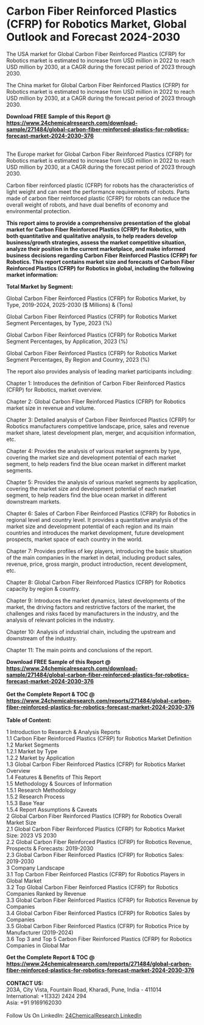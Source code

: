 <h1>Carbon Fiber Reinforced Plastics (CFRP) for Robotics Market, Global Outlook and Forecast 2024-2030</h1><p>The USA market for Global Carbon Fiber Reinforced Plastics (CFRP) for Robotics market is estimated to increase from USD million in 2022 to reach USD million by 2030, at a CAGR during the forecast period of 2023 through 2030.</p><p>
</p><p>The China market for Global Carbon Fiber Reinforced Plastics (CFRP) for Robotics market is estimated to increase from USD million in 2022 to reach USD million by 2030, at a CAGR during the forecast period of 2023 through 2030.</p><div><b>Download FREE Sample of this Report @ 
            <a href="https://www.24chemicalresearch.com/download-sample/271484/global-carbon-fiber-reinforced-plastics-for-robotics-forecast-market-2024-2030-376">
            https://www.24chemicalresearch.com/download-sample/271484/global-carbon-fiber-reinforced-plastics-for-robotics-forecast-market-2024-2030-376</a></b></div><br><p>
</p><p>The Europe market for Global Carbon Fiber Reinforced Plastics (CFRP) for Robotics market is estimated to increase from USD million in 2022 to reach USD million by 2030, at a CAGR during the forecast period of 2023 through 2030.</p><p>
Carbon fiber reinforced plastic (CFRP) for robots has the characteristics of light weight and can meet the performance requirements of robots. Parts made of carbon fiber reinforced plastic (CFRP) for robots can reduce the overall weight of robots, and have dual benefits of economy and environmental protection.</p><p>
<strong>This report aims to provide a comprehensive presentation of the global market for Carbon Fiber Reinforced Plastics (CFRP) for Robotics, with both quantitative and qualitative analysis, to help readers develop business/growth strategies, assess the market competitive situation, analyze their position in the current marketplace, and make informed business decisions regarding Carbon Fiber Reinforced Plastics (CFRP) for Robotics. This report contains market size and forecasts of Carbon Fiber Reinforced Plastics (CFRP) for Robotics in global, including the following market information:</strong></p><p>
</p><p>
<strong>Total Market by Segment:</strong></p><p>
Global Carbon Fiber Reinforced Plastics (CFRP) for Robotics Market, by Type, 2019-2024, 2025-2030 ($ Millions) &amp; (Tons)</p><p>
Global Carbon Fiber Reinforced Plastics (CFRP) for Robotics Market Segment Percentages, by Type, 2023 (%)</p><p>
</p><p>
Global Carbon Fiber Reinforced Plastics (CFRP) for Robotics Market Segment Percentages, by Application, 2023 (%)</p><p>
</p><p>
Global Carbon Fiber Reinforced Plastics (CFRP) for Robotics Market Segment Percentages, By Region and Country, 2023 (%)</p><p>
</p><p>
The report also provides analysis of leading market participants including:</p><p>
</p><p>
</p><p>
Chapter 1: Introduces the definition of Carbon Fiber Reinforced Plastics (CFRP) for Robotics, market overview.</p><p>
Chapter 2: Global Carbon Fiber Reinforced Plastics (CFRP) for Robotics market size in revenue and volume.</p><p>
Chapter 3: Detailed analysis of Carbon Fiber Reinforced Plastics (CFRP) for Robotics manufacturers competitive landscape, price, sales and revenue market share, latest development plan, merger, and acquisition information, etc.</p><p>
Chapter 4: Provides the analysis of various market segments by type, covering the market size and development potential of each market segment, to help readers find the blue ocean market in different market segments.</p><p>
Chapter 5: Provides the analysis of various market segments by application, covering the market size and development potential of each market segment, to help readers find the blue ocean market in different downstream markets.</p><p>
Chapter 6: Sales of Carbon Fiber Reinforced Plastics (CFRP) for Robotics in regional level and country level. It provides a quantitative analysis of the market size and development potential of each region and its main countries and introduces the market development, future development prospects, market space of each country in the world.</p><p>
Chapter 7: Provides profiles of key players, introducing the basic situation of the main companies in the market in detail, including product sales, revenue, price, gross margin, product introduction, recent development, etc.</p><p>
Chapter 8: Global Carbon Fiber Reinforced Plastics (CFRP) for Robotics capacity by region &amp; country.</p><p>
Chapter 9: Introduces the market dynamics, latest developments of the market, the driving factors and restrictive factors of the market, the challenges and risks faced by manufacturers in the industry, and the analysis of relevant policies in the industry.</p><p>
Chapter 10: Analysis of industrial chain, including the upstream and downstream of the industry.</p><p>
Chapter 11: The main points and conclusions of the report.</p><div><b>Download FREE Sample of this Report @ 
            <a href="https://www.24chemicalresearch.com/download-sample/271484/global-carbon-fiber-reinforced-plastics-for-robotics-forecast-market-2024-2030-376">
            https://www.24chemicalresearch.com/download-sample/271484/global-carbon-fiber-reinforced-plastics-for-robotics-forecast-market-2024-2030-376</a></b></div><br><div><b>Get the Complete Report & TOC @ 
            <a href="https://www.24chemicalresearch.com/reports/271484/global-carbon-fiber-reinforced-plastics-for-robotics-forecast-market-2024-2030-376">
            https://www.24chemicalresearch.com/reports/271484/global-carbon-fiber-reinforced-plastics-for-robotics-forecast-market-2024-2030-376</a></b></div><br>
            <b>Table of Content:</b><p>1 Introduction to Research & Analysis Reports<br />
    1.1 Carbon Fiber Reinforced Plastics (CFRP) for Robotics Market Definition<br />
    1.2 Market Segments<br />
        1.2.1 Market by Type<br />
        1.2.2 Market by Application<br />
    1.3 Global Carbon Fiber Reinforced Plastics (CFRP) for Robotics Market Overview<br />
    1.4 Features & Benefits of This Report<br />
    1.5 Methodology & Sources of Information<br />
        1.5.1 Research Methodology<br />
        1.5.2 Research Process<br />
        1.5.3 Base Year<br />
        1.5.4 Report Assumptions & Caveats<br />
2 Global Carbon Fiber Reinforced Plastics (CFRP) for Robotics Overall Market Size<br />
    2.1 Global Carbon Fiber Reinforced Plastics (CFRP) for Robotics Market Size: 2023 VS 2030<br />
    2.2 Global Carbon Fiber Reinforced Plastics (CFRP) for Robotics Revenue, Prospects & Forecasts: 2019-2030<br />
    2.3 Global Carbon Fiber Reinforced Plastics (CFRP) for Robotics Sales: 2019-2030<br />
3 Company Landscape<br />
    3.1 Top Carbon Fiber Reinforced Plastics (CFRP) for Robotics Players in Global Market<br />
    3.2 Top Global Carbon Fiber Reinforced Plastics (CFRP) for Robotics Companies Ranked by Revenue<br />
    3.3 Global Carbon Fiber Reinforced Plastics (CFRP) for Robotics Revenue by Companies<br />
    3.4 Global Carbon Fiber Reinforced Plastics (CFRP) for Robotics Sales by Companies<br />
    3.5 Global Carbon Fiber Reinforced Plastics (CFRP) for Robotics Price by Manufacturer (2019-2024)<br />
    3.6 Top 3 and Top 5 Carbon Fiber Reinforced Plastics (CFRP) for Robotics Companies in Global Mar</p><div><b>Get the Complete Report & TOC @ 
            <a href="https://www.24chemicalresearch.com/reports/271484/global-carbon-fiber-reinforced-plastics-for-robotics-forecast-market-2024-2030-376">
            https://www.24chemicalresearch.com/reports/271484/global-carbon-fiber-reinforced-plastics-for-robotics-forecast-market-2024-2030-376</a></b></div><br><b>CONTACT US:</b><br>
            203A, City Vista, Fountain Road, Kharadi, Pune, India - 411014<br>
            International: +1(332) 2424 294<br>
            Asia: +91 9169162030 <br><br>
            Follow Us On LinkedIn: <a href="https://www.linkedin.com/company/24chemicalresearch/">24ChemicalResearch LinkedIn</a>